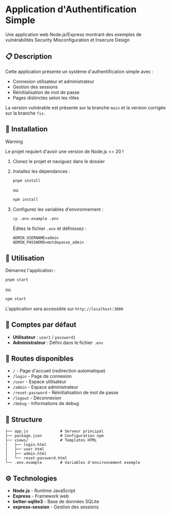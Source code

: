 # Application d'Authentification Simple

Une application web Node.js/Express montrant des exemples de vulnérabilités Security Misconfiguration et Insecure Design

## 📋 Description

Cette application présente un système d'authentification simple avec :
- Connexion utilisateur et administrateur
- Gestion des sessions
- Réinitialisation de mot de passe
- Pages distinctes selon les rôles

La version vulnérable est présente sur la branche `main` et la version corrigée sur la branche `fix`.

## 🚀 Installation

> [!WARNING]
> Le projet requiert d'avoir une version de Node.js <= 20 !

1. Clonez le projet et naviguez dans le dossier
2. Installez les dépendances :
   ```bash
   pnpm install
   ```
   ou
   ```bash
   npm install
   ```

3. Configurez les variables d'environnement :
   ```bash
   cp .env.example .env
   ```
   Éditez le fichier `.env` et définissez :
   ```
   ADMIN_USERNAME=admin
   ADMIN_PASSWORD=motdepasse_admin
   ```

## 🔧 Utilisation

Démarrez l'application :
```bash
pnpm start
```
ou
```bash
npm start
```

L'application sera accessible sur `http://localhost:3000`

## 👤 Comptes par défaut

- **Utilisateur** : `user1` / `password1`
- **Administrateur** : Défini dans le fichier `.env`

## 🔗 Routes disponibles

- `/` - Page d'accueil (redirection automatique)
- `/login` - Page de connexion
- `/user` - Espace utilisateur
- `/admin` - Espace administrateur
- `/reset-password` - Réinitialisation de mot de passe
- `/logout` - Déconnexion
- `/debug` - Informations de debug

## 📁 Structure

```
├── app.js              # Serveur principal
├── package.json        # Configuration npm
├── views/              # Templates HTML
│   ├── login.html
│   ├── user.html
│   ├── admin.html
│   └── reset-password.html
└── .env.example        # Variables d'environnement exemple
```

## ⚙️ Technologies

- **Node.js** - Runtime JavaScript
- **Express** - Framework web
- **better-sqlite3** - Base de données SQLite
- **express-session** - Gestion des sessions
